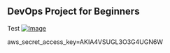 ## DevOps Project for Beginners   
Test
[![Image](https://github.com/yankils/Simple-DevOps-Project/blob/master/Devops_course.PNG "DevOps Project - CI/CD with Jenkins Ansible Docker Kubernetes ")](https://www.udemy.com/course/valaxy-devops/?referralCode=8147A5CF4C8C7D9E253F)

aws_secret_access_key=AKIA4VSUGL3O3G4UGN6W
